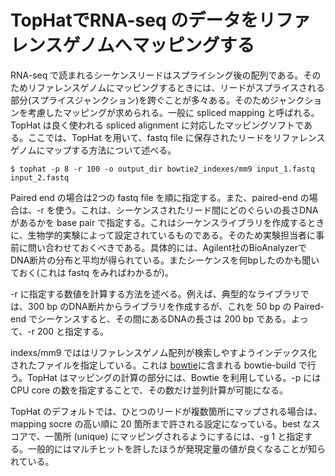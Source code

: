 # TopHatでRNA-seq のデータをリファレンスゲノムへマッピングする
RNA-seq で読まれるシーケンスリードはスプライシング後の配列である。そのためリファレンスゲノムにマッピングするときには、リードがスプライスされる部分(スプライスジャンクション)を跨ぐことが多々ある。そのためジャンクションを考慮したマッピングが求められる。一般に spliced mapping と呼ばれる。
TopHat は良く使われる spliced alignment に対応したマッピングソフトである。ここでは、TopHat を用いて、fastq file に保存されたリードをリファレンスゲノムにマップする方法について述べる。

```
$ tophat -p 8 -r 100 -o output_dir bowtie2_indexes/mm9 input_1.fastq input_2.fastq
```

Paired end の場合は2つの fastq file を順に指定する。また、paired-end の場合は、-r を使う。これは、シーケンスされたリード間にどのぐらいの長さDNAがあるかを base pair で指定する。これはシーケンスライブラリを作成するときに、生物学的実験によって設定されているものである。そのため実験担当者に事前に問い合わせておくべきである。具体的には、Agilent社のBioAnalyzerでDNA断片の分布と平均が得られている。またシーケンスを何bpしたのかも聞いておく(これは fastq をみればわかるが)。

-r に指定する数値を計算する方法を述べる。例えば、典型的なライブラリでは、300 bp のDNA断片からライブラリを作成するが、これを 50 bp の Paired-end でシーケンスすると、その間にあるDNAの長さは 200 bp である。よって、-r 200 と指定する。

indexs/mm9 でははリファレンスゲノム配列が検索しやすようインデックス化されたファイルを指定している。これは [bowtie](http://bowtie-bio.sourceforge.net/)に含まれる bowtie-build で行う。TopHat はマッピングの計算の部分には、Bowtie を利用している。-p には CPU core の数を指定することで、その数だけ並列計算が可能になる。

TopHat のデフォルトでは、ひとつのリードが複数箇所にマップされる場合は、mapping socre の高い順に 20 箇所まで許される設定になっている。best なスコアで、一箇所 (unique) にマッピングされるようにするには、-g 1 と指定する。一般的にはマルチヒットを許したほうが発現定量の値が良くなることが知られている。